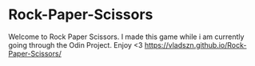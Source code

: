 # Rock-Paper-Scissors

Welcome to Rock Paper Scissors. I made this game while i am currently going through the Odin Project.
Enjoy <3
https://vladszn.github.io/Rock-Paper-Scissors/
